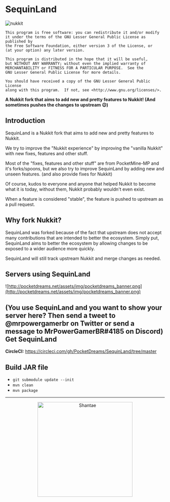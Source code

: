 SequinLand
===================
![nukkit](https://github.com/Nukkit/Nukkit/blob/master/images/banner.png)

	This program is free software: you can redistribute it and/or modify
	it under the terms of the GNU Lesser General Public License as published by
	the Free Software Foundation, either version 3 of the License, or
	(at your option) any later version.

	This program is distributed in the hope that it will be useful,
	but WITHOUT ANY WARRANTY; without even the implied warranty of
	MERCHANTABILITY or FITNESS FOR A PARTICULAR PURPOSE.  See the
	GNU Lesser General Public License for more details.

	You should have received a copy of the GNU Lesser General Public License
	along with this program.  If not, see <http://www.gnu.org/licenses/>.


__A Nukkit fork that aims to add new and pretty features to Nukkit! (And sometimes pushes the changes to upstream :wink:)__

Introduction
-------------

SequinLand is a Nukkit fork that aims to add new and pretty features to Nukkit.

We try to improve the "Nukkit experience" by improving the "vanilla Nukkit" with new fixes, features and other stuff.

Most of the "fixes, features and other stuff" are from PocketMine-MP and it's forks/spoons, but we also try to improve SequinLand by adding new and unseen features. (and also provide fixes for Nukkit)

Of course, kudos to everyone and anyone that helped Nukkit to become what it is today, without them, Nukkit probably wouldn't even exist.

When a feature is considered "stable", the feature is pushed to upstream as a pull request.

Why fork Nukkit?
-------------

SequinLand was forked because of the fact that upstream does not accept many contributions that are intended to better the ecosystem. Simply put, SequinLand aims to better
the ecosystem by allowing changes to be exposed to a wider audience more quickly.

SequinLand will still track upstream Nukkit and merge changes as needed.

Servers using SequinLand
--------------------

![http://pocketdreams.net/assets/img/pocketdreams_banner.png](http://pocketdreams.net/assets/img/pocketdreams_banner.png)

(You use SequinLand and you want to show your server here? Then send a tweet to @mrpowergamerbr on Twitter or send a message to MrPowerGamerBR#4185 on Discord)
Get SequinLand
--------------------

**CircleCI:** https://circleci.com/gh/PocketDreams/SequinLand/tree/master


Build JAR file
-------------
- `git submodule update --init`
- `mvn clean`
- `mvn package`

---

<p align="center">
<img src="http://vignette2.wikia.nocookie.net/shantae/images/d/db/Fx_cine_shantae_pose_9.png/revision/latest?cb=20170102072829" alt="Shantae" width="300"></img>
</p>
